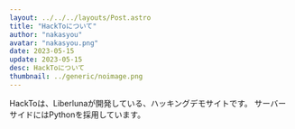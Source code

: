 ```yaml
---
layout: ../../../layouts/Post.astro
title: "HackToについて"
author: "nakasyou"
avatar: "nakasyou.png"
date: 2023-05-15
update: 2023-05-15
desc: HackToについて
thumbnail: ../generic/noimage.png
---
```

HackToは、Liberlunaが開発している、ハッキングデモサイトです。
サーバーサイドにはPythonを採用しています。
